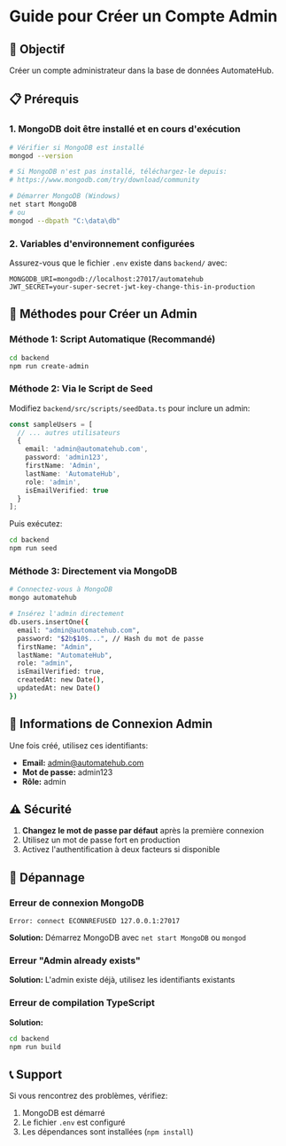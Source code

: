 # Guide pour Créer un Compte Admin

## 🎯 Objectif
Créer un compte administrateur dans la base de données AutomateHub.

## 📋 Prérequis

### 1. MongoDB doit être installé et en cours d'exécution
```bash
# Vérifier si MongoDB est installé
mongod --version

# Si MongoDB n'est pas installé, téléchargez-le depuis:
# https://www.mongodb.com/try/download/community

# Démarrer MongoDB (Windows)
net start MongoDB
# ou
mongod --dbpath "C:\data\db"
```

### 2. Variables d'environnement configurées
Assurez-vous que le fichier `.env` existe dans `backend/` avec:
```env
MONGODB_URI=mongodb://localhost:27017/automatehub
JWT_SECRET=your-super-secret-jwt-key-change-this-in-production
```

## 🚀 Méthodes pour Créer un Admin

### Méthode 1: Script Automatique (Recommandé)
```bash
cd backend
npm run create-admin
```

### Méthode 2: Via le Script de Seed
Modifiez `backend/src/scripts/seedData.ts` pour inclure un admin:

```typescript
const sampleUsers = [
  // ... autres utilisateurs
  {
    email: 'admin@automatehub.com',
    password: 'admin123',
    firstName: 'Admin',
    lastName: 'AutomateHub',
    role: 'admin',
    isEmailVerified: true
  }
];
```

Puis exécutez:
```bash
cd backend
npm run seed
```

### Méthode 3: Directement via MongoDB
```bash
# Connectez-vous à MongoDB
mongo automatehub

# Insérez l'admin directement
db.users.insertOne({
  email: "admin@automatehub.com",
  password: "$2b$10$...", // Hash du mot de passe
  firstName: "Admin",
  lastName: "AutomateHub",
  role: "admin",
  isEmailVerified: true,
  createdAt: new Date(),
  updatedAt: new Date()
})
```

## 🔐 Informations de Connexion Admin

Une fois créé, utilisez ces identifiants:
- **Email:** admin@automatehub.com
- **Mot de passe:** admin123
- **Rôle:** admin

## ⚠️ Sécurité

1. **Changez le mot de passe par défaut** après la première connexion
2. Utilisez un mot de passe fort en production
3. Activez l'authentification à deux facteurs si disponible

## 🔧 Dépannage

### Erreur de connexion MongoDB
```
Error: connect ECONNREFUSED 127.0.0.1:27017
```
**Solution:** Démarrez MongoDB avec `net start MongoDB` ou `mongod`

### Erreur "Admin already exists"
**Solution:** L'admin existe déjà, utilisez les identifiants existants

### Erreur de compilation TypeScript
**Solution:** 
```bash
cd backend
npm run build
```

## 📞 Support
Si vous rencontrez des problèmes, vérifiez:
1. MongoDB est démarré
2. Le fichier `.env` est configuré
3. Les dépendances sont installées (`npm install`)
